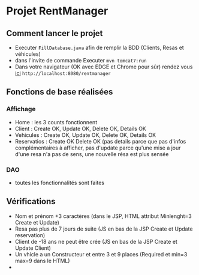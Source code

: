 # Projet RentManager

## Comment lancer le projet 
- Executer `FillDatabase.java` afin de remplir la BDD (Clients, Resas et véhicules) 
- dans l'invite de commande Executer `mvn tomcat7:run` 
- Dans votre navigateur (OK avec EDGE et Chrome pour sûr) rendez vous [ici](http://localhost:8080/rentmanager) `http://localhost:8080/rentmanager`

## Fonctions de base réalisées
### Affichage
- Home : les 3 counts fonctionnent 
- Client : Create OK, Update OK, Delete OK, Details OK 
- Vehicules : Create OK, Update OK, Delete OK, Details OK 
- Reservatios : Create OK Delete OK (pas details parce que pas d'infos complémentaires à afficher, pas d'update parce qu'une mise a jour d'une resa n'a pas de sens, une nouvelle résa est plus sensée 

### DAO
- toutes les fonctionnalités sont faites 

## Vérifications 
- Nom et prénom +3 caractères (dans le JSP, HTML attribut Minlenght=3 Create et Update) 
- Resa pas plus de 7 jours de suite (JS en bas de la JSP Create et Update reservation) 
- Client de -18 ans ne peut être crée (JS en bas de la JSP Create et Update Client)
- Un vhicle a un Constructeur et entre 3 et 9 places (Required et min=3 max=9 dans le HTML) 
- 
